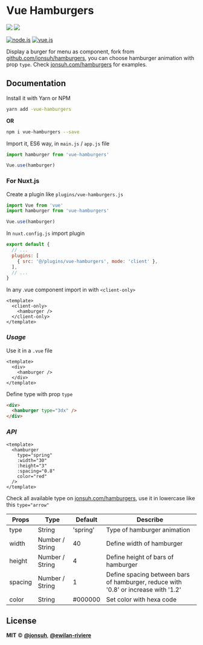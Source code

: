# **Vue Hamburgers**

[![](https://img.shields.io/npm/v/vue-hamburgers.svg?style=flat-square&color=cb3837&logo=npm&logoColor=ffffff)](https://www.npmjs.com/package/vue-hamburgers)
[![](https://img.shields.io/github/license/ewilan-riviere/vuepress-theme-useweb.svg?style=flat-square&color=f05032&logo=git&logoColor=ffffff)](https://github.com/ewilan-riviere/vue-hamburgers/blob/master/LICENSE)

[![node.js](https://img.shields.io/static/v1?label=Node.js&message=v12.16&color=339933&style=flat-square&logo=node.js&logoColor=ffffff)](https://nodejs.org/en/)
[![vue.js](https://img.shields.io/static/v1?label=Vue.js&message=v2.6&color=4FC08D&style=flat-square&logo=vue.js&logoColor=ffffff)](https://vuejs.org/)

Display a burger for menu as component, fork from [github.com/jonsuh/hamburgers](https://github.com/jonsuh/hamburgers), you can choose hamburger animation with prop `type`. Check [jonsuh.com/hamburgers](https://jonsuh.com/hamburgers/) for examples.

## **Documentation**

Install it with Yarn or NPM

```bash
yarn add -vue-hamburgers
```

**OR**

```bash
npm i vue-hamburgers --save
```

Import it, ES6 way, in `main.js` / `app.js` file

```js
import hamburger from 'vue-hamburgers'

Vue.use(hamburger)
```

### **For Nuxt.js**

Create a plugin like `plugins/vue-hamburgers.js`

```js
import Vue from 'vue'
import hamburger from 'vue-hamburgers'

Vue.use(hamburger)
```

In `nuxt.config.js` import plugin

```js
export default {
  // ...
  plugins: [
    { src: '@/plugins/vue-hamburgers', mode: 'client' },
  ],
  // ...
}
```

In any .vue component import in with `<client-only>`

```vue
<template>
  <client-only>
    <hamburger />
  </client-only>
</template>
```

### *Usage*

Use it in a `.vue` file

```vue
<template>
  <div>
    <hamburger />
  </div>
</template>
```

Define type with prop `type`

```html
<div>
  <hamburger type="3dx" />
</div>
```

### *API*

```vue
<template>
  <hamburger
    type="spring"
    :width="30"
    :height="3"
    :spacing="0.8"
    color="red"
  />
</template>
```

Check all available type on [jonsuh.com/hamburgers](https://jonsuh.com/hamburgers/), use it in lowercase like this `type="arrow"`

| Props        | Type    | Default | Describe                                                                   |
|--------------|---------|---------|----------------------------------------------------------------------------|
| type          | String  | 'spring'      | Type of hamburger animation |
| width | Number / String | 40 | Define width of hamburger |
| height | Number / String | 4 | Define height of bars of hamburger |
| spacing | Number / String | 1 | Define spacing between bars of hamburger, reduce with '0.8' or increase with '1.2' |
| color | String | #000000 | Set color with hexa code |

## **License**

**MIT** &copy; [**@jonsuh**](https://github.com/jonsuh), [**@ewilan-riviere**](https://github.com/ewilan-riviere)
